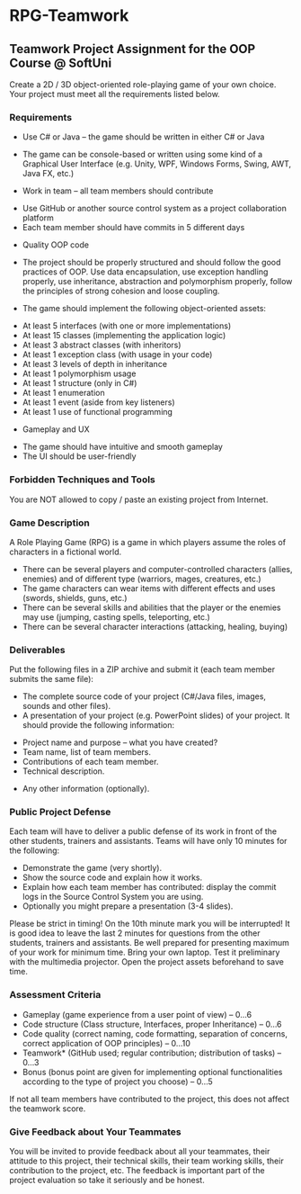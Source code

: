 RPG-Teamwork
============

## Teamwork Project Assignment for the OOP Course @ SoftUni
Create a 2D / 3D object-oriented role-playing game of your own choice. Your project must meet all the requirements listed below.

### Requirements
*	Use C# or Java – the game should be written in either C# or Java
  - The game can be console-based or written using some kind of a Graphical User Interface (e.g. Unity, WPF, Windows Forms, Swing, AWT, Java FX, etc.)
*	Work in team – all team members should contribute
  - Use GitHub or another source control system as a project collaboration platform
  - Each team member should have commits in 5 different days
*	Quality OOP code
  -	The project should be properly structured and should follow the good practices of OOP. Use data encapsulation, use exception handling properly, use inheritance, abstraction and polymorphism properly, follow the principles of strong cohesion and loose coupling.
*	The game should implement the following object-oriented assets:
  -	At least 5 interfaces (with one or more implementations)
  -	At least 15 classes (implementing the application logic)
  -	At least 3 abstract classes (with inheritors)
  -	At least 1 exception class (with usage in your code)
  -	At least 3 levels of depth in inheritance
  -	At least 1 polymorphism usage
  -	At least 1 structure (only in C#)
  - At least 1 enumeration
  -	At least 1 event (aside from key listeners)
  -	At least 1 use of functional programming
*	Gameplay and UX
  -	The game should have intuitive and smooth gameplay
  -	The UI should be user-friendly

### Forbidden Techniques and Tools
You are NOT allowed to copy / paste an existing project from Internet.

### Game Description
A Role Playing Game (RPG) is a game in which players assume the roles of characters in a fictional world. 
*	There can be several players and computer-controlled characters (allies, enemies) and of different type (warriors, mages, creatures, etc.)
*	The game characters can wear items with different effects and uses (swords, shields, guns, etc.)
*	There can be several skills and abilities that the player or the enemies may use (jumping, casting spells, teleporting, etc.) 
*	There can be several character interactions (attacking, healing, buying)

### Deliverables
Put the following files in a ZIP archive and submit it (each team member submits the same file):
*	The complete source code of your project (C#/Java files, images, sounds and other files).
*	A presentation of your project (e.g. PowerPoint slides) of your project. It should provide the following information:
  -	Project name and purpose – what you have created?
  -	Team name, list of team members.
  -	Contributions of each team member.
  -	Technical description.
*	Any other information (optionally).

### Public Project Defense
Each team will have to deliver a public defense of its work in front of the other students, trainers and assistants. Teams will have only 10 minutes for the following:
*	Demonstrate the game (very shortly).
*	Show the source code and explain how it works.
*	Explain how each team member has contributed: display the commit logs in the Source Control System you are using.
*	Optionally you might prepare a presentation (3-4 slides).

Please be strict in timing! On the 10th minute mark you will be interrupted! It is good idea to leave the last 2 minutes for questions from the other students, trainers and assistants.
Be well prepared for presenting maximum of your work for minimum time. Bring your own laptop. Test it preliminary with the multimedia projector. Open the project assets beforehand to save time.

### Assessment Criteria
*	Gameplay (game experience from a user point of view) – 0…6
*	Code structure (Class structure, Interfaces, proper Inheritance) – 0…6
*	Code quality (correct naming, code formatting, separation of concerns, correct application of OOP principles) – 0…10
*	Teamwork* (GitHub used; regular contribution; distribution of tasks) – 0…3
*	Bonus (bonus point are given for implementing optional functionalities according to the type of project you choose) – 0…5

If not all team members have contributed to the project, this does not affect the teamwork score.

### Give Feedback about Your Teammates
You will be invited to provide feedback about all your teammates, their attitude to this project, their technical skills, their team working skills, their contribution to the project, etc. The feedback is important part of the project evaluation so take it seriously and be honest.
